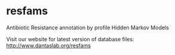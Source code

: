resfams
=======

Antibiotic Resistance annotation by profile Hidden Markov Models

Visit our website for latest version of database files: http://www.dantaslab.org/resfams
